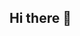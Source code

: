 ## Hi there 👋

<!--

**Here are some ideas to get you started:**

🙋‍♀️ A short introduction - we are trying to provide solution for your sustainability reporting
🍿 Fun facts - we are funny
🧙 Remember, you can do mighty things with the power of [Markdown](https://docs.github.com/github/writing-on-github/getting-started-with-writing-and-formatting-on-github/basic-writing-and-formatting-syntax)
-->
